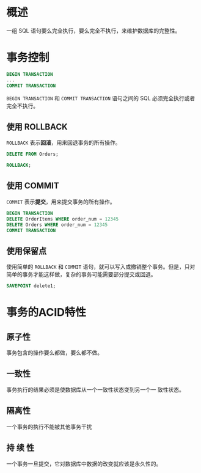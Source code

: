 # 概述

一组 SQL 语句要么完全执行，要么完全不执行，来维护数据库的完整性。

# 事务控制

```sql
BEGIN TRANSACTION  
...  
COMMIT TRANSACTION
```

`BEGIN TRANSACTION` 和 `COMMIT TRANSACTION` 语句之间的 SQL 必须完全执行或者完全不执行。


## 使用 ROLLBACK 

`ROLLBACK` 表示**回滚**，用来回退事务的所有操作。

```sql
DELETE FROM Orders;

ROLLBACK;
```

## 使用 COMMIT

`COMMIT` 表示**提交**，用来提交事务的所有操作。 

```sql
BEGIN TRANSACTION
DELETE OrderItems WHERE order_num = 12345
DELETE Orders WHERE order_num = 12345
COMMIT TRANSACTION
```

## 使用保留点

使用简单的 `ROLLBACK` 和 `COMMIT` 语句，就可以写入或撤销整个事务。但是，只对简单的事务才能这样做，复杂的事务可能需要部分提交或回退。

```sql
SAVEPOINT delete1;
```

# 事务的ACID特性

## 原子性

事务包含的操作要么都做，要么都不做。

## 一致性

事务执行的结果必须是使数据库从一个一致性状态变到另一个一 致性状态。

## 隔离性

一个事务的执行不能被其他事务干扰 

## 持 续 性

一个事务一旦提交，它对数据库中数据的改变就应该是永久性的。